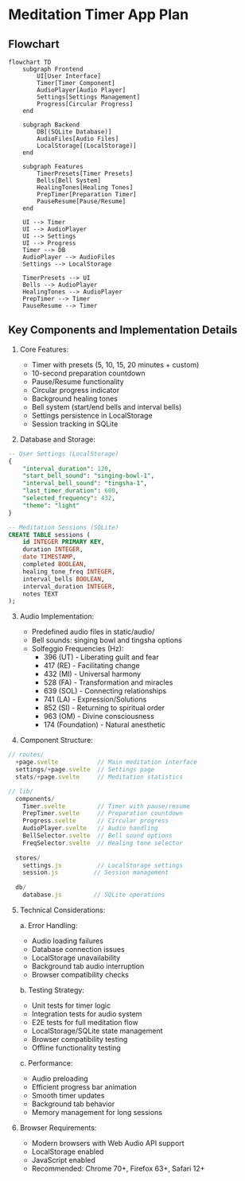 # Meditation Timer App Plan

## Flowchart

```mermaid
flowchart TD
    subgraph Frontend
        UI[User Interface]
        Timer[Timer Component]
        AudioPlayer[Audio Player]
        Settings[Settings Management]
        Progress[Circular Progress]
    end

    subgraph Backend
        DB[(SQLite Database)]
        AudioFiles[Audio Files]
        LocalStorage[(LocalStorage)]
    end

    subgraph Features
        TimerPresets[Timer Presets]
        Bells[Bell System]
        HealingTones[Healing Tones]
        PrepTimer[Preparation Timer]
        PauseResume[Pause/Resume]
    end

    UI --> Timer
    UI --> AudioPlayer
    UI --> Settings
    UI --> Progress
    Timer --> DB
    AudioPlayer --> AudioFiles
    Settings --> LocalStorage
    
    TimerPresets --> UI
    Bells --> AudioPlayer
    HealingTones --> AudioPlayer
    PrepTimer --> Timer
    PauseResume --> Timer
```

## Key Components and Implementation Details

1. Core Features:
   - Timer with presets (5, 10, 15, 20 minutes + custom)
   - 10-second preparation countdown
   - Pause/Resume functionality
   - Circular progress indicator
   - Background healing tones
   - Bell system (start/end bells and interval bells)
   - Settings persistence in LocalStorage
   - Session tracking in SQLite

2. Database and Storage:

```sql
-- User Settings (LocalStorage)
{
    "interval_duration": 120,
    "start_bell_sound": "singing-bowl-1",
    "interval_bell_sound": "tingsha-1",
    "last_timer_duration": 600,
    "selected_frequency": 432,
    "theme": "light"
}

-- Meditation Sessions (SQLite)
CREATE TABLE sessions (
    id INTEGER PRIMARY KEY,
    duration INTEGER,
    date TIMESTAMP,
    completed BOOLEAN,
    healing_tone_freq INTEGER,
    interval_bells BOOLEAN,
    interval_duration INTEGER,
    notes TEXT
);
```

3. Audio Implementation:
   - Predefined audio files in static/audio/
   - Bell sounds: singing bowl and tingsha options
   - Solfeggio Frequencies (Hz):
     - 396 (UT) - Liberating guilt and fear
     - 417 (RE) - Facilitating change
     - 432 (MI) - Universal harmony
     - 528 (FA) - Transformation and miracles
     - 639 (SOL) - Connecting relationships
     - 741 (LA) - Expression/Solutions
     - 852 (SI) - Returning to spiritual order
     - 963 (OM) - Divine consciousness
     - 174 (Foundation) - Natural anesthetic

4. Component Structure:

```javascript
// routes/
  +page.svelte           // Main meditation interface
  settings/+page.svelte  // Settings page
  stats/+page.svelte     // Meditation statistics

// lib/
  components/
    Timer.svelte         // Timer with pause/resume
    PrepTimer.svelte     // Preparation countdown
    Progress.svelte      // Circular progress
    AudioPlayer.svelte   // Audio handling
    BellSelector.svelte  // Bell sound options
    FreqSelector.svelte  // Healing tone selector
  
  stores/
    settings.js          // LocalStorage settings
    session.js          // Session management
  
  db/
    database.js         // SQLite operations
```

5. Technical Considerations:

   a. Error Handling:
   - Audio loading failures
   - Database connection issues
   - LocalStorage unavailability
   - Background tab audio interruption
   - Browser compatibility checks

   b. Testing Strategy:
   - Unit tests for timer logic
   - Integration tests for audio system
   - E2E tests for full meditation flow
   - LocalStorage/SQLite state management
   - Browser compatibility testing
   - Offline functionality testing

   c. Performance:
   - Audio preloading
   - Efficient progress bar animation
   - Smooth timer updates
   - Background tab behavior
   - Memory management for long sessions

6. Browser Requirements:
   - Modern browsers with Web Audio API support
   - LocalStorage enabled
   - JavaScript enabled
   - Recommended: Chrome 70+, Firefox 63+, Safari 12+
